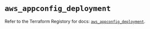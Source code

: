 # `aws_appconfig_deployment`

Refer to the Terraform Registory for docs: [`aws_appconfig_deployment`](https://registry.terraform.io/providers/hashicorp/aws/5.25.0/docs/resources/appconfig_deployment).
